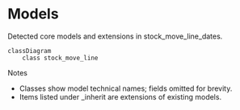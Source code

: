 # Models

Detected core models and extensions in stock_move_line_dates.

```mermaid
classDiagram
    class stock_move_line
```

Notes
- Classes show model technical names; fields omitted for brevity.
- Items listed under _inherit are extensions of existing models.

